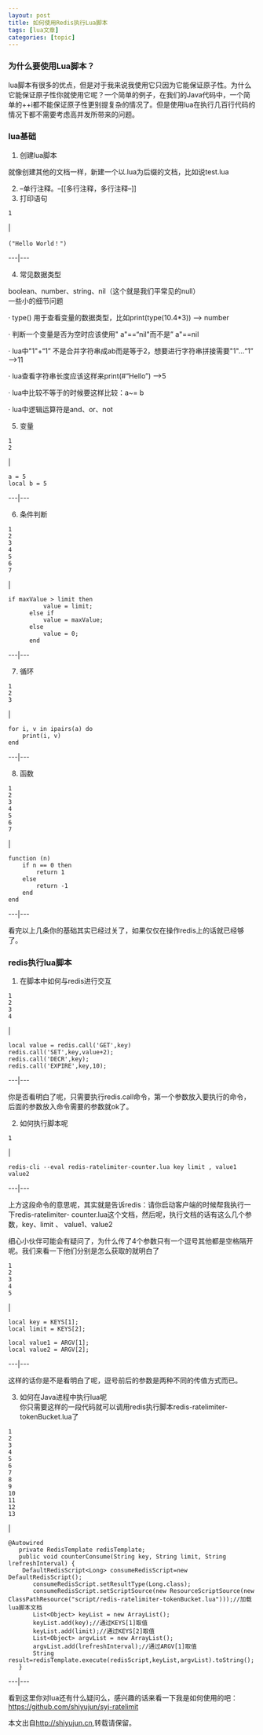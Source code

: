 ```yaml
---
layout: post
title: 如何使用Redis执行Lua脚本 
tags: [lua文章]
categories: [topic]
---
```

### 为什么要使用Lua脚本？

lua脚本有很多的优点，但是对于我来说我使用它只因为它能保证原子性。为什么它能保证原子性你就使用它呢？一个简单的例子，在我们的Java代码中，一个简单的++i都不能保证原子性更别提复杂的情况了。但是使用lua在执行几百行代码的情况下都不需要考虑高并发所带来的问题。

### lua基础

  1. 创建lua脚本  
  
就像创建其他的文档一样，新建一个以.lua为后缀的文档，比如说test.lua

  2. –单行注释。–[[多行注释，多行注释–]]
  3. 打印语句

    
    
    1  
    

|

    
    
    ("Hello World！")  
      
  
---|---  
  
  4. 常见数据类型  
  
boolean、number、string、nil（这个就是我们平常见的null）  
一些小的细节问题  
  
· type() 用于查看变量的数据类型，比如print(type(10.4*3)) --> number  
  
· 判断一个变量是否为空时应该使用" a"==“nil"而不是” a"==nil  
  
· lua中"1"+“1” 不是合并字符串成ab而是等于2，想要进行字符串拼接需要"1"…“1” -->11  
  
· lua查看字符串长度应该这样来print(#“Hello”) -->5  
  
· lua中比较不等于的时候要这样比较：a~= b  
  
· lua中逻辑运算符是and、or、not  

  5. 变量

    
    
    1  
    2  
    

|

    
    
    a = 5                 
    local b = 5           
      
  
---|---  
  
  6. 条件判断

    
    
    1  
    2  
    3  
    4  
    5  
    6  
    7  
    

|

    
    
    if maxValue > limit then  
              value = limit;  
          else if  
              value = maxValue;  
          else   
              value = 0;  
          end  
      
  
---|---  
  
  7. 循环

    
    
    1  
    2  
    3  
    

|

    
    
    for i, v in ipairs(a) do  
        print(i, v)        
    end  
      
  
---|---  
  
  8. 函数

    
    
    1  
    2  
    3  
    4  
    5  
    6  
    7  
    

|

    
    
    function (n)  
        if n == 0 then  
            return 1  
        else  
            return -1  
        end  
    end  
      
  
---|---  
  
看完以上几条你的基础其实已经过关了，如果仅仅在操作redis上的话就已经够了。

### redis执行lua脚本

  1. 在脚本中如何与redis进行交互

    
    
    1  
    2  
    3  
    4  
    

|

    
    
    local value = redis.call('GET',key)  
    redis.call('SET',key,value+2);  
    redis.call('DECR',key);  
    redis.call('EXPIRE',key,10);  
      
  
---|---  
  
你是否看明白了呢，只需要执行redis.call命令，第一个参数放入要执行的命令，后面的参数放入命令需要的参数就ok了。

  2. 如何执行脚本呢

    
    
    1  
    

|

    
    
    redis-cli --eval redis-ratelimiter-counter.lua key limit , value1 value2  
      
  
---|---  
  
上方这段命令的意思呢，其实就是告诉redis：请你启动客户端的时候帮我执行一下redis-ratelimiter-
counter.lua这个文档，然后呢，执行文档的话有这么几个参数，key、limit 、 value1、value2  
  
  
细心小伙伴可能会有疑问了，为什么传了4个参数只有一个逗号其他都是空格隔开呢。我们来看一下他们分别是怎么获取的就明白了

    
    
    1  
    2  
    3  
    4  
    5  
    

|

    
    
    local key = KEYS[1];  
    local limit = KEYS[2];  
      
    local value1 = ARGV[1];  
    local value2 = ARGV[2];  
      
  
---|---  
  
这样的话你是不是看明白了呢，逗号前后的参数是两种不同的传值方式而已。

  3. 如何在Java进程中执行lua呢  
你只需要这样的一段代码就可以调用redis执行脚本redis-ratelimiter-tokenBucket.lua了

    
    
    1  
    2  
    3  
    4  
    5  
    6  
    7  
    8  
    9  
    10  
    11  
    12  
    13  
    

|

    
    
    @Autowired  
       private RedisTemplate redisTemplate;  
       public void counterConsume(String key, String limit, String lrefreshInterval) {  
       	DefaultRedisScript<Long> consumeRedisScript=new DefaultRedisScript();  
           consumeRedisScript.setResultType(Long.class);  
           consumeRedisScript.setScriptSource(new ResourceScriptSource(new ClassPathResource("script/redis-ratelimiter-tokenBucket.lua")));//加载lua脚本文档  
           List<Object> keyList = new ArrayList();  
           keyList.add(key);//通过KEYS[1]取值  
           keyList.add(limit);//通过KEYS[2]取值  
           List<Object> argvList = new ArrayList();  
           argvList.add(lrefreshInterval);//通过ARGV[1]取值  
           String result=redisTemplate.execute(redisScript,keyList,argvList).toString();  
       }  
      
  
---|---  
  
看到这里你对lua还有什么疑问么，感兴趣的话来看一下我是如何使用的吧：<https://github.com/shiyujun/syj-ratelimit>

本文出自<http://shiyujun.cn>,转载请保留。